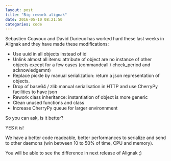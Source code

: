 ```yaml
---
layout: post
title: "Big rework alignak"
date: 2016-05-10 08:21:50
categories: code
---
```


Sebastien Coavoux and David Durieux has worked hard these last weeks in Alignak and they have made these modifications:

* Use uuid in all objects instead of id
* Unlink almost all items: attribute of object are no instance of other objects except for a few cases (commandcall / check_period and acknowledgemnt)
* Replace pickle by manual serialization: return a json representation of objects.
* Drop of base64 / zlib manual serialisation in HTTP and use CherryPy facilities to have json
* Rework class inheritance: instantiation of object is more generic
* Clean unused functions and class
* Increase CherryPy queue for larger environnment


So you can ask, is it better?

YES it is!

We have a better code readeable, better performances to serialize and send to other daemons (win between 10 to 50% of time, CPU and memory).

You will be able to see the difference in next release of Alignak ;)
